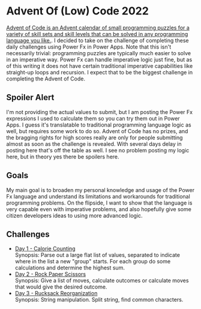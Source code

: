 # Advent Of (Low) Code 2022

[Advent of Code is an Advent calendar of small programming puzzles for a variety of skill sets and skill levels that can be solved in any programming language you like.](https://adventofcode.com/2022/about). I decided to take on the challenge of completing these daily challenges using Power Fx in Power Apps. Note that this isn't necessarily trivial: programming puzzles are typically much easier to solve in an imperative way. Power Fx can handle imperative logic just fine, but as of this writing it does not have certain traditional imperative capabilities like straight-up loops and recursion. I expect that to be the biggest challenge in completing the Advent of Code.

## Spoiler Alert
I'm not providing the actual values to submit, but I am posting the Power Fx expressions I used to calculate them so you can try them out in Power Apps. I guess it's translatable to traditional programming language logic as well, but requires some work to do so. Advent of Code has no prizes, and the bragging rights for high scores really are only for people submitting almost as soon as the challenge is revealed. With several days delay in posting here that's off the table as well. I see no problem posting my logic here, but in theory yes there be spoilers here.

## Goals
My main goal is to broaden my personal knowledge and usage of the Power Fx language and understand its limitations and workarounds for traditional programming problems. On the flipside, I want to show that the language is very capable even with imperative problems, and also hopefully give some citizen developers ideas to using more advanced logic.

## Challenges
- [Day 1 - Calorie Counting](./Day1/)<br/>
    Synopsis: Parse out a large flat list of values, separated to indicate where in the list a new "group" starts. For each group do some calculations and determine the highest sum.
- [Day 2 - Rock Paper Scissors](./Day2/)<br/>
    Synopsis: Give a list of moves, calculate outcomes or calculate moves that would give the desired outcome.
- [Day 3 - Rucksack Reorganization](./Day3/)<br/>
    Synopsis: String manipulation. Split string, find common characters.
